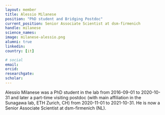 ```yaml
---
layout: member
title: Alessio Milanese
position: "PhD student and Bridging Postdoc"
current_position: Senior Associate Scientist at dsm-firmenich
handle: milanese
science_names:
image: milanese-alessio.png
alumni: true
linkedin:
country: [it]

# social
email:
orcid:
researchgate:
scholar:
---
```


Alessio Milanese was a PhD student in the lab from 2016-09-01 to 2020-10-31 and later a part-time visiting postdoc (with main affiliation in the Sunagawa lab, ETH Zurich, CH) from 2020-11-01 to 2021-10-31. He is now a Senior Associate Scientist at dsm-firmenich (NL).
